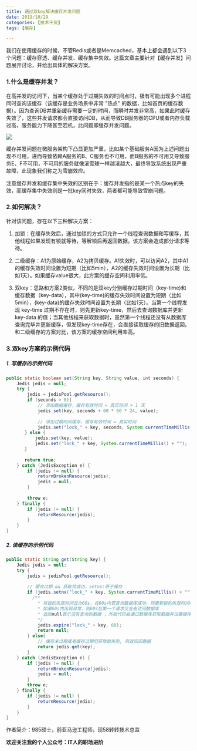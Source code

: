```yaml
---
title: 通过双key解决缓存并发问题
date: 2019/10/29
categories: [技术干货]
tags: [缓存]

---
```


我们在使用缓存的时候，不管Redis或者是Memcached，基本上都会遇到以下3个问题：缓存穿透、缓存并发、缓存集中失效。这篇文章主要针对【缓存并发】问题展开讨论，并给出具体的解决方案。

<!-- more -->

### 1.什么是缓存并发？

在高并发的访问下，当某个缓存处于过期失效的时间点时，极有可能出现多个进程同时查询该缓存（该缓存是业务场景中非常 "热点" 的数据，比如首页的缓存数据）。因为查询DB并重新缓存需要一定的时间，而瞬时并发非常高，如果此时缓存失效了，这些并发请求都会直接访问DB，从而导致DB服务器的CPU或者内存负载过高，服务能力下降甚至宕机，此问题即缓存并发问题。

![](https://oscimg.oschina.net/oscnet/110b75bd-8756-462e-9682-0c9786f02dd9.png)

缓存并发问题在微服务架构下凸显更加严重，比如某个基础服务A因为上述问题出现不可用，进而导致依赖A服务的B、C服务也不可用，而B服务的不可用又导致服务E、F不可用，不可用的服务就像滚雪球一样越滚越大，最终导致系统出现严重故障，此现象我们称之为雪崩效应。

注意缓存并发和缓存集中失效的区别在于：缓存并发指的是某一个热点key的失效，而缓存集中失效则是一批key同时失效，两者都可能导致雪崩问题。

### 2.如何解决？

针对该问题，存在以下三种解决方案：

1.  加锁：在缓存失效后，通过加锁的方式只允许一个线程查询数据和写缓存，其他线程如果发现有锁就等待，等解锁后再返回数据。该方案会造成部分请求等待。
    
2.  二级缓存：A1为原始缓存，A2为拷贝缓存。A1失效时，可以访问A2，其中A1的缓存失效时间设置为短期（比如5min），A2的缓存失效时间设置为长期（比如1天）。如果缓存value很大，此方案的缓存空间利用率低。
    
3.  双key：思路和方案2类似，不同的是双key分别缓存过期时间（key-time)和缓存数据（key-data），其中(key-time)的缓存失效时间设置为短期（比如5min），(key-data)的缓存失效时间设置为长期（比如1天）。当第一个线程发现 key-time 过期不存在时，则先更新key-time，然后去查询数据库并更新key-data 的值；当其他线程来获取数据时，虽然第一个线程还没有从数据库查询完毕并更新缓存，但发现key-time存在，会直接读取缓存的旧数据返回。和二级缓存的方案对比，该方案的缓存空间利用率高。
    

### 3.双key方案的示例代码

##### 1\. 写缓存的示例代码

```java
public static boolean set(String key, String value, int seconds) { 
    Jedis jedis = null; 
    try { 
        jedis = jedisPool.getResource(); 
        if (seconds > 0){ 
            // 添加数据缓存，缓存有效时间 = 真实时间 + 1 天 
            jedis.set(key, seconds + 60 * 60 * 24, value); 
            
            // 添加过期时间缓存，缓存有效时间 = 真实时间
            jedis.set("lock_" + key, seconds, System.currentTimeMillis() + "");
       } else {
           jedis.set(key, value);
           jedis.set("lock_" + key, System.currentTimeMillis() + "");
       }
       
       return true;
    } catch (JedisException e) {
        if (jedis != null) {
            returnBrokenResource(jedis);
            jedis = null;
        }
        
        throw e;
    } finally {
        if (jedis != null) {
            returnResource(jedis);
        }
    }
}
```

##### 2\. 读缓存的示例代码

```java
public static String get(String key) { 
    Jedis jedis = null; 
    try {
        jedis = jedisPool.getResource();
        
        // 缓存过期 && 获取锁成功，setnx:原子操作
        if (jedis.setnx("lock_" + key, System.currentTimeMillis() + "") == 1) { 
          /**
            * 将锁的失效时间设为60s，在60s内若查询数据库成功，则更新锁的失效时间=缓存时间
            * 如果60s内出现异常，则60s后第一个请求又会去访问数据库
            * 返回null表示没有查询到数据 ，外层代码会通过数据库获取数据并设置缓存
            */
            jedis.expire("lock_" + key, 60);
            return null;
        } else{
            // 缓存未过期或者缓存过期但获取锁失败, 则返回旧数据
            return jedis.get(key);
        }
    } catch (JedisException e) {
        if (jedis != null) {
            returnBrokenResource(jedis);
            jedis = null;
        } 
        throw e;
    } finally {
        if (jedis != null) {
            returnResource(jedis);
        }
    }
}
```

作者简介：985硕士，前亚马逊工程师，现58转转技术总监

**欢迎关注我的个人公众号：IT人的职场进阶**